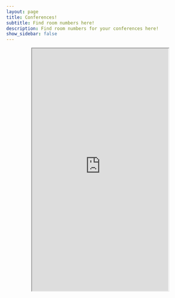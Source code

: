 ```yaml
---
layout: page
title: Conferences!
subtitle: Find room numbers here!
description: Find room numbers for your conferences here!
show_sidebar: false
--- 
```


<div style="text-align: center;">
  <iframe style="max-width: 100%; width: 72.5%; height: 650px; display: inline-block;" src="https://docs.google.com/spreadsheets/d/e/2PACX-1vTvf23hP287ZqNLJpYY5Xp1FEGAlsi-6LPj6589RPxVZQP64dtX_i2TkkDi81zw6Y_jvVB5FlDwLEgY/pubhtml?widget=true&amp;headers=false"></iframe>
</div>
